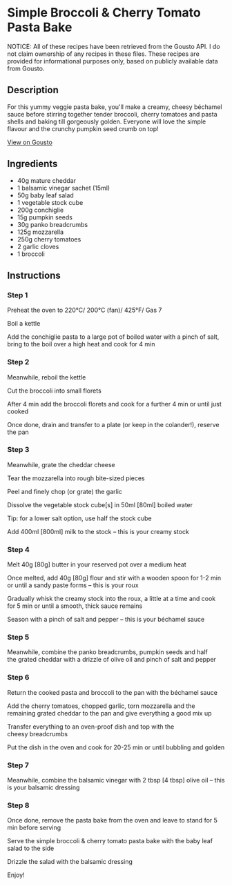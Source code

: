 # Simple Broccoli & Cherry Tomato Pasta Bake

NOTICE: All of these recipes have been retrieved from the Gousto API. I do not claim ownership of any recipes in these files. These recipes are provided for informational purposes only, based on publicly available data from Gousto.

## Description

For this yummy veggie pasta bake, you'll make a creamy, cheesy béchamel sauce before stirring together tender broccoli, cherry tomatoes and pasta shells and baking till gorgeously golden. Everyone will love the simple flavour and the crunchy pumpkin seed crumb on top! 

[View on Gousto](https://www.gousto.co.uk/recipes/cookbook/simple-broccoli-cherry-tomato-pasta-bake)

## Ingredients

- 40g mature cheddar 
- 1 balsamic vinegar sachet (15ml)
- 50g baby leaf salad
- 1 vegetable stock cube
- 200g conchiglie
- 15g pumpkin seeds
- 30g panko breadcrumbs
- 125g mozzarella
- 250g cherry tomatoes
- 2 garlic cloves
- 1 broccoli

## Instructions


### Step 1

Preheat the oven to 220°C/ 200°C (fan)/ 425°F/ Gas 7


Boil a kettle


Add the conchiglie pasta to a large pot of boiled water with a pinch of salt, bring to the boil over a high heat and cook for 4 min


### Step 2

Meanwhile, reboil the kettle


Cut the broccoli into small florets


After 4 min add the broccoli florets and cook for a further 4 min or until just cooked


Once done, drain and transfer to a plate (or keep in the colander!), reserve the pan


### Step 3

Meanwhile, grate the cheddar cheese


Tear the mozzarella into rough bite-sized pieces


Peel and finely chop (or grate) the garlic


Dissolve the vegetable stock cube<span class="text-danger">[s]</span> in 50ml <span class="text-danger">[80ml]</span> boiled water 


<span class="text-highlight">Tip: </span>for a lower salt option, use half the stock cube


Add 400ml <span class="text-danger">[800ml] </span>milk to the stock – this is your creamy stock


### Step 4

Melt 40g<span class="text-danger"> [80g]</span> butter in your reserved pot over a medium heat


Once melted, add 40g <span class="text-danger">[80g]</span> flour and stir with a wooden spoon for 1-2 min or until a sandy paste forms – this is your roux


Gradually whisk the creamy stock into the roux, a little at a time and cook for 5 min or until a smooth, thick sauce remains


Season with a pinch of salt and pepper – this is your béchamel sauce


### Step 5

Meanwhile, combine the panko breadcrumbs, pumpkin seeds and half the grated cheddar with a drizzle of olive oil and pinch of salt and pepper


### Step 6

Return the cooked pasta and broccoli to the pan with the béchamel sauce


Add the cherry tomatoes,<span class="text-highlight"> chopped garlic, </span>torn mozzarella and the remaining grated cheddar to the pan and give everything a good mix up 


Transfer everything to an oven-proof dish and top with the cheesy breadcrumbs


Put the dish in the oven and cook for 20-25 min or until bubbling and golden


### Step 7

Meanwhile, combine the balsamic vinegar with 2 tbsp <span class="text-danger">[4 tbsp]</span> olive oil – this is your balsamic dressing

### Step 8

Once done, remove the pasta bake from the oven and leave to stand for 5 min before serving


Serve the simple broccoli &amp; cherry tomato pasta bake with the baby leaf salad to the side


Drizzle the salad with the balsamic dressing


Enjoy!

